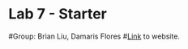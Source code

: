# Lab 7 - Starter

#Group: Brian Liu, Damaris Flores
#[Link](https://dflores1229.github.io/Lab7_Starter/) to website.
